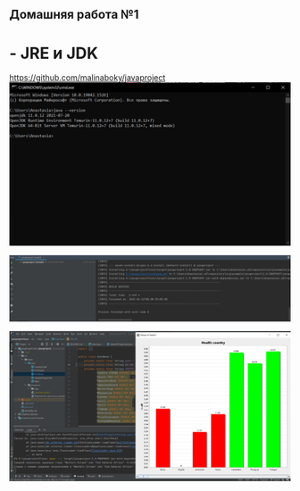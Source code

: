 ## Домашняя работа №1


# - JRE и JDK
https://github.com/malinaboky/javaproject
![](img/version.jpg)

![](img/package.png)

![](img/execute.png)